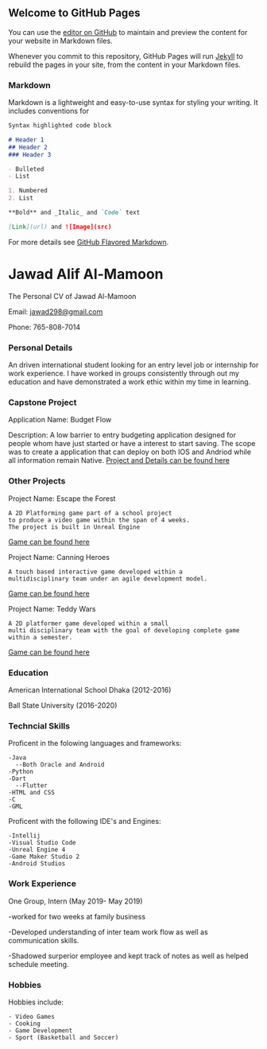## Welcome to GitHub Pages

You can use the [editor on GitHub](https://github.com/jawalma/jawalma.github.io/edit/master/index.md) to maintain and preview the content for your website in Markdown files.

Whenever you commit to this repository, GitHub Pages will run [Jekyll](https://jekyllrb.com/) to rebuild the pages in your site, from the content in your Markdown files.

### Markdown

Markdown is a lightweight and easy-to-use syntax for styling your writing. It includes conventions for

```markdown
Syntax highlighted code block

# Header 1
## Header 2
### Header 3

- Bulleted
- List

1. Numbered
2. List

**Bold** and _Italic_ and `Code` text

[Link](url) and ![Image](src)
```

For more details see [GitHub Flavored Markdown](https://guides.github.com/features/mastering-markdown/).

# Jawad Alif Al-Mamoon
The Personal CV of Jawad Al-Mamoon

Email: jawad298@gmail.com

Phone: 765-808-7014

### Personal Details
An driven international student looking for an entry level job or internship for work experience. I have worked in groups consistently through out my education and have demonstrated a work ethic within my time in learning.

### Capstone Project

Application Name: Budget Flow

Description: A low barrier to entry budgeting application designed for people whom have just started or have a interest to start saving. The scope was to create a application that can deploy on both IOS and Andriod while all information remain Native. [Project and Details can be found here](https://github.com/Phlank/BudgetingMobileApp)

### Other Projects

Project Name: Escape the Forest
```
A 2D Platforming game part of a school project 
to produce a video game within the span of 4 weeks.
The project is built in Unreal Engine
```
[Game can be found here]()

Project Name: Canning Heroes 
```
A touch based interactive game developed within a 
multidisciplinary team under an agile development model.
```
[Game can be found here]()

Project Name: Teddy Wars
```
A 2D platformer game developed within a small 
multi disciplinary team with the goal of developing complete game
within a semester.
```
[Game can be found here]()
### Education

American International School Dhaka (2012-2016)

Ball State University (2016-2020)

### Techncial Skills
Proficent in the folowing languages and frameworks:
```
-Java
  --Both Oracle and Android
-Python
-Dart 
  --Flutter
-HTML and CSS
-C
-GML
```
Proficent with the following IDE's and Engines:
```
-Intellij
-Visual Studio Code
-Unreal Engine 4
-Game Maker Studio 2
-Android Studios
```
### Work Experience
One Group, Intern (May 2019- May 2019)

-worked for two weeks at family business

-Developed understanding of inter team work flow as well as communication skills.

-Shadowed surperior employee and kept track of notes as well as helped schedule meeting.

### Hobbies
Hobbies include:
```
- Video Games
- Cooking
- Game Development
- Sport (Basketball and Soccer)
```
